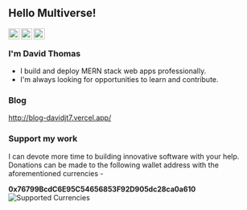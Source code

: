 ## Hello Multiverse! </h2>
<a href="https://www.linkedin.com/in/djtin/">
  <img style="background-color:white;" align="left" alt="David's LinkedIn" width="22px" src="https://cdn.jsdelivr.net/npm/simple-icons@v3/icons/linkedin.svg" />
</a>
<a href="https://github.com/davidjt7">
  <img style="background-color:white;" align="left" alt="David's Github" width="22px" src="https://cdn.jsdelivr.net/npm/simple-icons@v3/icons/github.svg" />
</a>
<a href="https://www.hackerrank.com/djt_in7">
  <img style="background-color:white;" align="left" alt="David's Hackerrank" width="22px" src="https://cdn.jsdelivr.net/npm/simple-icons@v3/icons/hackerrank.svg" />
</a>
<br />

### I'm David Thomas
- I build and deploy MERN stack web apps professionally.
- I'm always looking for opportunities to learn and contribute.

### Blog
http://blog-davidjt7.vercel.app/

### Support my work
<p>I can devote more time to building innovative software with your help. Donations can be made to the following wallet address with the aforementioned currencies -</p>
<strong>0x76799BcdC6E95C54656853F92D905dc28ca0a610</strong>
<img align="left" alt="Supported Currencies" src="https://user-images.githubusercontent.com/17983341/104717473-5da41780-574f-11eb-9f5b-2f6aad18526b.png" />
